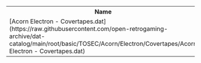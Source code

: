 <table>
<tr><th>Name</th><th>Size</th></tr>
<tr><td>[Acorn Electron - Covertapes.dat](https://raw.githubusercontent.com/open-retrogaming-archive/dat-catalog/main/root/basic/TOSEC/Acorn/Electron/Covertapes/Acorn Electron - Covertapes.dat)</td><td>37914</td></tr>
</table>
